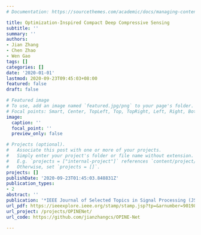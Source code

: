 ```yaml
---
# Documentation: https://sourcethemes.com/academic/docs/managing-content/

title: Optimization-Inspired Compact Deep Compressive Sensing
subtitle: ''
summary: ''
authors:
- Jian Zhang
- Chen Zhao
- Wen Gao
tags: []
categories: []
date: '2020-01-01'
lastmod: 2020-09-23T09:45:03+08:00
featured: false
draft: false

# Featured image
# To use, add an image named `featured.jpg/png` to your page's folder.
# Focal points: Smart, Center, TopLeft, Top, TopRight, Left, Right, BottomLeft, Bottom, BottomRight.
image:
  caption: ''
  focal_point: ''
  preview_only: false

# Projects (optional).
#   Associate this post with one or more of your projects.
#   Simply enter your project's folder or file name without extension.
#   E.g. `projects = ["internal-project"]` references `content/project/deep-learning/index.md`.
#   Otherwise, set `projects = []`.
projects: []
publishDate: '2020-09-23T01:45:03.848831Z'
publication_types:
- 2
abstract: ''
publication: '*IEEE Journal of Selected Topics in Signal Processing (JSTSP)*'
url_pdf: https://ieeexplore.ieee.org/stamp/stamp.jsp?tp=&arnumber=9019857
url_project: /projects/OPINENet/
url_code: https://github.com/jianzhangcs/OPINE-Net

---
```

